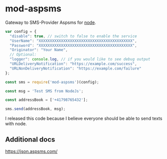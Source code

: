 mod-aspsms
==========

Gateway to SMS-Provider Aspsms for [node](http://nodejs.org).

```js
var config = {
  "disable": true, // switch to false to enable the service
  "UserName": "XXXXXXXXXXXXXXXXXXXXXXXXXXXXXXXXXXXXXXXXXX",
  "Password": "XXXXXXXXXXXXXXXXXXXXXXXXXXXXXXXXXXXXXXXXXX",
  "Originator": "Your Name",
  // Optional:
  "logger": console.log, // if you would like to see debug output
  "URLDeliveryNotification": "https://example.com/success",
  "URLNonDeliveryNotification": "https://example.com/failure"
};

const sms = require('mod-aspsms')(config);

const msg = 'Test SMS from NodeJs';

const addressBook = ['+41798765432'];

sms.send(addressBook, msg);
```

I released this code because I believe everyone should be able to send texts with node.

## Additional docs

https://json.aspsms.com/
